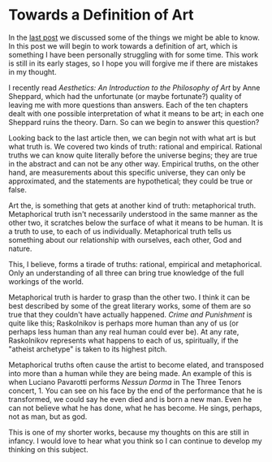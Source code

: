 Towards a Definition of Art
===========================

In the [last post](/blog/what-can-we-know) we discussed some of the things we might be able to know. In this post we will begin to work towards a definition of art, which is something I have been personally struggling with for some time. This work is still in its early stages, so I hope you will forgive me if there are mistakes in my thought.

I recently read _Aesthetics: An Introduction to the Philosophy of Art_ by Anne Sheppard, which had the unfortunate (or maybe fortunate?) quality of leaving me with more questions than answers. Each of the ten chapters dealt with one possible interpretation of what it means to be art; in each one Sheppard ruins the theory. Darn. So can we begin to answer this question?

Looking back to the last article then, we can begin not with what art is but what truth is. We covered two kinds of truth: rational and empirical. Rational truths we can know quite literally before the universe begins; they are true in the abstract and can not be any other way. Empirical truths, on the other hand, are measurements about this specific universe, they can only be approximated, and the statements are hypothetical; they could be true or false.

Art the, is something that gets at another kind of truth: metaphorical truth. Metaphorical truth isn't necessarily understood in the same manner as the other two, it scratches below the surface of what it means to be human. It is a truth to use, to each of us individually. Metaphorical truth tells us something about our relationship with ourselves, each other, God and nature.

This, I believe, forms a tirade of truths: rational, empirical and metaphorical. Only an understanding of all three can bring true knowledge of the full workings of the world.

Metaphorical truth is harder to grasp than the other two. I think it can be best described by some of the great literary works, some of them are so true that they couldn't have actually happened. _Crime and Punishment_ is quite like this; Raskolnikov is perhaps more human than any of us (or perhaps less human than any real human could ever be). At any rate, Raskolnikov represents what happens to each of us, spiritually, if the "atheist archetype" is taken to its highest pitch.

Metaphorical truths often cause the artist to become elated, and transposed into more than a human while they are being made. An example of this is when Luciano Pavarotti performs _Nessun Dorma_ in The Three Tenors concert, 1. You can see on his face by the end of the performance that he is transformed, we could say he even died and is born a new man. Even he can not believe what he has done, what he has become. He sings, perhaps, not as man, but as god.

This is one of my shorter works, because my thoughts on this are still in infancy. I would love to hear what you think so I can continue to develop my thinking on this subject.